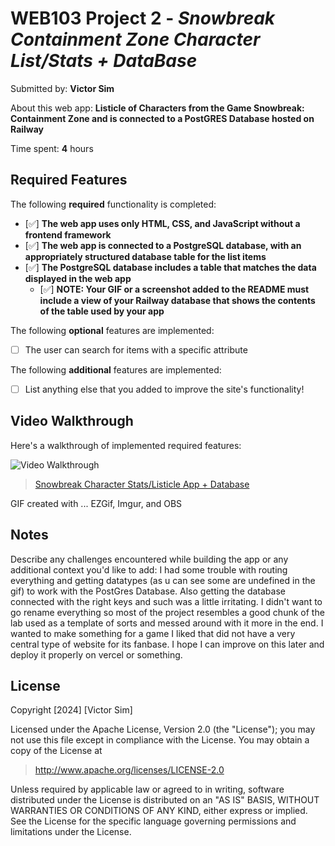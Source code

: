 # WEB103 Project 2 - *Snowbreak Containment Zone Character List/Stats + DataBase*

Submitted by: **Victor Sim**

About this web app: **Listicle of Characters from the Game Snowbreak: Containment Zone and is connected to a PostGRES Database hosted on Railway**

Time spent: **4** hours

## Required Features

The following **required** functionality is completed:

<!-- Make sure to check off completed functionality below -->
- [✅] **The web app uses only HTML, CSS, and JavaScript without a frontend framework**
- [✅] **The web app is connected to a PostgreSQL database, with an appropriately structured database table for the list items**
- [✅] **The PostgreSQL database includes a table that matches the data displayed in the web app**
  - [✅] **NOTE: Your GIF or a screenshot added to the README must include a view of your Railway database that shows the contents of the table used by your app**

The following **optional** features are implemented:

- [ ] The user can search for items with a specific attribute

The following **additional** features are implemented:

- [ ] List anything else that you added to improve the site's functionality!

## Video Walkthrough

Here's a walkthrough of implemented required features:

<img src='./SnowbreakListicleGif2.gif' title='Video Walkthrough' width='' alt='Video Walkthrough' />
<blockquote class="imgur-embed-pub" lang="en" data-id="a/DUfbTqT"  ><a href="//imgur.com/a/DUfbTqT">Snowbreak Character Stats/Listicle App + Database</a></blockquote>

<!-- Replace this with whatever GIF tool you used! -->
GIF created with ...  EZGif, Imgur, and OBS
<!-- Recommended tools:
[Kap](https://getkap.co/) for macOS
[ScreenToGif](https://www.screentogif.com/) for Windows
[peek](https://github.com/phw/peek) for Linux. -->

## Notes

Describe any challenges encountered while building the app or any additional context you'd like to add: 
I had some trouble with routing everything and getting datatypes (as u can see some are undefined in the gif) to work with the PostGres Database. Also getting the database connected with the right keys and such was a little irritating. I didn't want to go rename everything so most of the project resembles a good chunk of the lab used as a template of sorts and messed around with it more in the end. I wanted to make something for a game I liked that did not have a very central type of website for its fanbase. I hope I can improve on this later and deploy it properly on vercel or something.

## License

Copyright [2024] [Victor Sim]

Licensed under the Apache License, Version 2.0 (the "License"); you may not use this file except in compliance with the License. You may obtain a copy of the License at

> http://www.apache.org/licenses/LICENSE-2.0

Unless required by applicable law or agreed to in writing, software distributed under the License is distributed on an "AS IS" BASIS, WITHOUT WARRANTIES OR CONDITIONS OF ANY KIND, either express or implied. See the License for the specific language governing permissions and limitations under the License.